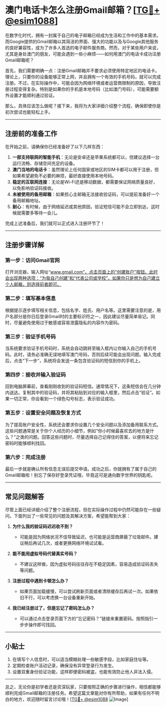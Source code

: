 # 澳门电话卡怎么注册Gmail邮箱？[[TG💪+ @esim1088](https://t.me/s/esim1088)]

在数字化时代，拥有一封属于自己的电子邮箱已经成为生活和工作中的基本需求。而Google提供的Gmail邮箱以其简洁的界面、强大的功能以及与Google其他服务的良好兼容性，成为了许多人首选的电子邮件服务商。然而，对于某些用户来说，尤其是身处澳门的朋友，可能会遇到一些小麻烦——如何用澳门的电话卡成功注册Gmail邮箱呢？

首先，我们需要明确一点：注册Gmail邮箱并不要求必须使用特定地区的电话卡。理论上，只要你的设备能够正常上网，并且拥有一个有效的手机号码，就可以完成注册。不过，在实际操作中，可能会因为网络环境或者运营商限制的原因，导致注册过程变得复杂。特别是如果你的手机是本地号码（比如澳门号码），可能需要额外设置才能顺利通过验证。

那么，具体应该怎么做呢？接下来，我将为大家详细介绍整个流程，确保即使你是初次尝试也能轻松上手。

---

## 注册前的准备工作

在开始之前，请确保你已经准备好了以下几样东西：

1. **一部支持联网的智能手机**：无论是安卓还是苹果系统都可以，但建议选择一台运行流畅、存储空间充足的设备。
2. **澳门当地的电话卡**：虽然理论上任何国家或地区的SIM卡都可以用于注册，但如果希望避免不必要的麻烦，最好直接使用本地号码。
3. **稳定的互联网连接**：无论是Wi-Fi还是移动数据，都需要保证网络质量良好，以免影响验证码接收。
4. **未被使用的备用邮箱**：如果担心主邮箱无法接收验证码，可以提前准备好一个备用邮箱地址。
5. **耐心**：有时候，由于网络延迟或其他原因，验证短信可能不会立即到达，这时候就需要多等待一会儿。

完成上述准备后，我们就可以正式进入注册环节了！

---

## 注册步骤详解

### 第一步：访问Gmail官网

打开浏览器，输入网址“www.gmail.com”，点击页面上的“创建账户”按钮。此时会出现两种选项：“为我自己创建”和“代表公司或学校”。如果你只是想为自己建立个人邮箱，则选择前者即可。

### 第二步：填写基本信息

根据提示逐步填写相关信息，包括名字、姓氏、用户名等。这里需要注意的是，用户名部分是你日后登录Gmail时的主要标识符之一，因此建议尽量简单易记。同时，尽量避免使用过于敏感或容易泄露隐私的内容作为密码。

### 第三步：验证手机号码

当系统要求验证手机号码时，系统会自动跳转至输入框内让你输入自己的手机号码。此时，请务必准确无误地填写澳门号码，否则后续可能会出现问题。输入完成后，点击“下一步”，系统将会发送一条包含验证码的短信到你的手机上。

### 第四步：接收并输入验证码

回到电脑屏幕前，查看刚刚收到的验证码短信。通常情况下，这条短信会在几分钟内送达。复制其中的验证码，并将其粘贴到对应的输入框里，然后点击“验证”。如果一切正常，你会看到一个绿色勾号标志，表示验证成功。

### 第五步：设置安全问题及恢复方式

为了提高账户安全性，系统还会要求你设置几个安全问题以及添加备用联系方式。这些问题通常是关于你个人经历的小细节，例如“你小时候最喜欢去的地方是什么？”之类的问题。回答这些问题时，尽量选择自己记得住的答案，以便将来忘记密码时能够顺利找回。

### 第六步：完成注册

最后一步就是确认所有信息无误后提交申请。成功之后，你就拥有了属于自己的Gmail邮箱啦！别忘了保存好登录凭证哦，毕竟这可是通向数字世界的钥匙呢。

---

## 常见问题解答

尽管上面已经详细介绍了整个注册流程，但在实际操作过程中仍然可能存在一些疑问。下面列出了一些常见的问题及其解决方案，希望能帮到大家：

1. **为什么我的验证码迟迟收不到？**
   - 可能是因为网络状况不佳导致延迟，也可能是运营商屏蔽了垃圾邮件。建议稍后再试几次，或者更换网络环境试试看。

2. **能不能用虚拟号码代替真实号码？**
   - 不建议这样做，因为虚拟号码往往存在不稳定因素，容易造成验证码丢失等问题。

3. **注册过程中遇到卡顿怎么办？**
   - 如果页面加载缓慢，可以尝试刷新页面或者清除缓存后再试一次。如果依旧不行，可以考虑换一台设备重新开始。

4. **我已经注册过了，但是忘记了密码怎么办？**
   - 可以通过点击登录页面下方的“忘记密码？”链接来重置密码。按照指引一步步操作即可找回。

---

## 小贴士

1. 在填写个人信息时，可以适当模糊处理一些敏感字段，比如家庭住址等。
2. 定期检查账户活动记录，确保没有异常登录行为发生。
3. 设置双重身份验证功能，这样即便密码被盗，也能有效防止他人非法入侵。

---

总之，无论你是初学者还是资深玩家，只要按照正确的步骤进行操作，相信都能够顺利完成Gmail邮箱的注册任务。希望这篇文章能对你有所帮助，如果有任何不明白的地方，欢迎随时留言讨论哦！[[TG💪+ @esim1088](https://t.me/s/esim1088) ![Image](https://i.postimg.cc/4NQfJmqS/Snipaste-2025-05-13-00-14-12.png)]